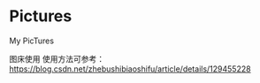 # Pictures
My PicTures

图床使用
使用方法可参考： https://blog.csdn.net/zhebushibiaoshifu/article/details/129455228
